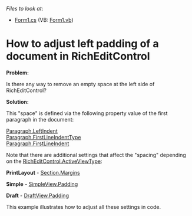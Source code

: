 <!-- default file list -->
*Files to look at*:

* [Form1.cs](./CS/Form1.cs) (VB: [Form1.vb](./VB/Form1.vb))
<!-- default file list end -->
# How to adjust left padding of a document in RichEditControl


<p><strong>Problem:</strong></p><p>Is there any way to remove an empty space at the left side of RichEditControl?</p><p><strong>Solution:</strong></p><p>This "space" is defined via the following property value of the first paragraph in the document:</p><p><a href="http://documentation.devexpress.com/#CoreLibraries/DevExpressXtraRichEditAPINativeParagraph_LeftIndenttopic"><u>Paragraph.LeftIndent</u></a><br />
<a href="http://documentation.devexpress.com/#CoreLibraries/DevExpressXtraRichEditAPINativeParagraph_FirstLineIndentTypetopic"><u>Paragraph.FirstLineIndentType</u></a><br />
<a href="http://documentation.devexpress.com/#CoreLibraries/DevExpressXtraRichEditAPINativeParagraph_FirstLineIndenttopic"><u>Paragraph.FirstLineIndent</u></a></p><p>Note that there are additional settings that affect the "spacing" depending on the <a href="http://documentation.devexpress.com/#WindowsForms/DevExpressXtraRichEditRichEditControl_ActiveViewTypetopic"><u>RichEditControl.ActiveViewType</u></a>:</p><p><strong>PrintLayout</strong> - <a href="http://documentation.devexpress.com/#CoreLibraries/DevExpressXtraRichEditAPINativeSection_Marginstopic"><u>Section.Margins</u></a></p><p><strong>Simple</strong> - <a href="http://documentation.devexpress.com/#CoreLibraries/DevExpressXtraRichEditSimpleView_Paddingtopic"><u>SimpleView.Padding</u></a></p><p><strong>Draft</strong> - <a href="http://documentation.devexpress.com/#CoreLibraries/DevExpressXtraRichEditDraftView_Paddingtopic"><u>DraftView.Padding</u></a></p><p>This example illustrates how to adjust all these settings in code.</p>

<br/>


